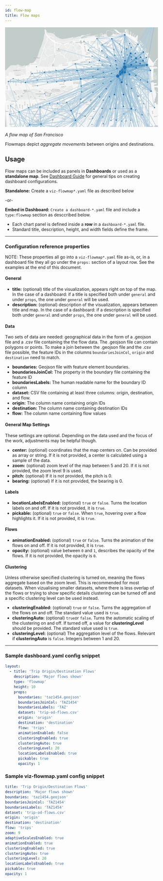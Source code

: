 ```yaml
---
id: flow-map
title: Flow maps
---
```


![flow map example](assets/flow-map.jpg)

_A flow map of San Francisco_

Flowmaps depict _aggregate movements_ between origins and destinations.

## Usage

Flow maps can be included as panels in **Dashboards** or used as a **standalone map**. See [Dashboard Guide](guide-dashboards) for general tips on creating dashboard configurations.

**Standalone:** Create a `viz-flowmap*.yaml` file as described below

 -or-

 **Embed in Dashboard:** `Create a dashboard-*.yaml` file and include a `type:flowmap` section as desccribed below.
- Each chart panel is defined inside a **row** in a `dashboard-*.yaml` file.
- Standard title, description, height, and width fields define the frame.

---

### Configuration reference properties

NOTE: These properties all go into a `viz-flowmap*.yaml` file as-is, or, in a dashboard file they all go under the `props:` section of a layout row. See the examples at the end of this document.

#### General
- **title:** (optional) title of the visualization, appears right on top of the map. In the case of a dashboard: if a title is specified both under `general` and under `props`, the one under `general` will be used.
- **description:** (optional) description of the visualization, appears between title and map. In the case of a dashboard: if a description is specified both under `general` and under `props`, the one under `general` will be used.

#### Data

Two sets of data are needed: geographical data in the form of a .geojson file and a .csv file containing the the flow data. The .geojson file can contain polygons or points. To make a join between the .geojson file and the .csv file possible, the feature IDs in the columns `boundariesJoinCol`, `origin` and `destination` need to match.

- **boundaries:** Geojson file with feature element boundaries.
- **boundariesJoinCol:** The property in the boundary file containing the feature ID
- **boundariesLabels:** The human readable name for the boundary ID column
- **dataset:** CSV file containing at least three columns: origin, destination, and flow.
- **origin:** The column name containing origin IDs
- **destination:** The column name containing destination IDs
- **flow:** The column name containing flow values

#### General Map Settings

These settings are optional. Depending on the data used and the focus of the work, adjustments may be helpful though.

- **center:** (optional) coordinates that the map centers on. Can be provided as array or string. If it is not provided, a center is calculated using a sample of the data.
- **zoom:** (optional) zoom level of the map between 5 and 20. If it is not provided, the zoom level 9 is used.
- **pitch:** (optional) If it is not provided, the pitch is 0.
- **bearing:** (optional) If it is not provided, the bearing is 0.

#### Labels

- **locationLabelsEnabled:** (optional) `true` or `false`. Turns the location labels on and off. If it is not provided, it is `true`.
- **pickable:** (optional) `true` or `false`. When `true`, hovering over a flow highlights it. If it is not provided, it is `true`.

#### Flows

- **animationEnabled:** (optional) `true` or `false`. Turns the animation of the flows on and off. If it is not provided, it is `true`.
- **opacity:** (optional) value between `0` and `1`, describes the opacity of the flows. If it is not provided, the opacity is `0`.

#### Clustering

Unless otherwise specified clustering is turned on, meaning the flows aggregate based on the zoom level. This is recommended for most datasets. When vizualising smaller datasets, where there is less overlap of the flows or trying to show specific details clustering can be turned off and a specific clustering level can be used instead.

- **clusteringEnabled:** (optional) `true` or `false`. Turns the aggregation of the flows on and off. The standard value used is `true`.
- **clusteringAuto:** (optional) `true`or `false`. Turns the automatic scaling of the clustering on and off. If turned off, a value for **clusteringLevel** should be provided. The standard value used is `true`.
- **clusteringLevel:** (optional) The aggregation level of the flows. Relevant if **clusteringAuto** is `false`. Integers between 1 and 20.








---

### Sample dashboard.yaml config snippet

```yaml
layout:
  - title: 'Trip Origin/Destination Flows'
    description: 'Major flows shown'
    type: 'flowmap'
    height: 10
    props:
      boundaries: 'taz1454.geojson'
      boundariesJoinCol: 'TAZ1454'
      boundariesLabels: 'TAZ'
      dataset: 'trip-od-flows.csv'
      origin: 'origin'
      destination: 'destination'
      flow: 'trips'
      animationEnabled: false
      clusteringEnabled: true
      clusteringAuto: true
      clusteringLevel: 20
      locationLabelsEnabled: true
      pickable: true
      opacity: 1
```

### Sample viz-flowmap.yaml config snippet

```yaml
title: 'Trip Origin/Destination Flows'
description: 'Major flows shown'
boundaries: 'taz1454.geojson'
boundariesJoinCol: 'TAZ1454'
boundariesLabels: 'TAZ1454'
dataset: 'trip-od-flows.csv'
origin: 'origin'
destination: 'destination'
flow: 'trips'
zoom: 9
adaptiveScalesEnabled: true
animationEnabled: true
clusteringEnabled: true
clusteringAuto: true
clusteringLevel: 20
locationLabelsEnabled: true
pickable: true
opacity: 1
```
